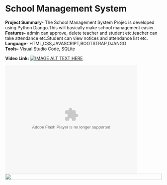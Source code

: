 
# School Management System

**Project Summary-** The School Management System Projec is developed
using Python Django.This will basically make school management easier.  <br />
**Features-** admin can approve, delete teacher and student etc.teacher
can take attendance etc.Student can view notices and attendance list etc. <br />
**Language-** HTML,CSS,JAVASCRIPT,BOOTSTRAP,DJANGO <br />
**Tools-** Visual Studio Code, SQLite <br />

**Video Link:** 
[![IMAGE ALT TEXT HERE](https://img.youtube.com/vi/YOUTUBE_VIDEO_ID_HERE/0.jpg)](https://www.youtube.com/watch?v=d-QxlLwMSuw&list=PLPNCS-Mn12MekuAFScnLXlvM_wXKlVGtl&index=2)

<object width="425" height="350">
  <param name="movie" value="https://www.youtube.com/watch?v=d-QxlLwMSuw&list=PLPNCS-Mn12MekuAFScnLXlvM_wXKlVGtl&index=2" />
  <param name="wmode" value="transparent" />
  <embed src="https://www.youtube.com/watch?v=d-QxlLwMSuw&list=PLPNCS-Mn12MekuAFScnLXlvM_wXKlVGtl&index=2"
         type="application/x-shockwave-flash"
         wmode="transparent" width="425" height="350" />
</object>


<div align="center">
  <div style="display: flex; flex-wrap: wrap; gap: 16px">
<img width="100%" src="https://firebasestorage.googleapis.com/v0/b/pushnotification-c88ba.appspot.com/o/sp1.JPG?alt=media&token=ac5944ff-10e6-4db8-aa58-ab3bcf0c8cfd"/>
  </div>
</div>
